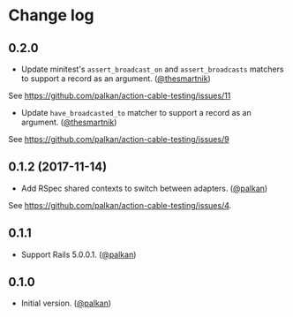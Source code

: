 # Change log

## 0.2.0

- Update minitest's `assert_broadcast_on` and `assert_broadcasts` matchers to support a record as an argument. ([@thesmartnik][])

See https://github.com/palkan/action-cable-testing/issues/11

- Update `have_broadcasted_to` matcher to support a record as an argument. ([@thesmartnik][])

See https://github.com/palkan/action-cable-testing/issues/9

## 0.1.2 (2017-11-14)

- Add RSpec shared contexts to switch between adapters. ([@palkan][])

See https://github.com/palkan/action-cable-testing/issues/4.

## 0.1.1

- Support Rails 5.0.0.1. ([@palkan][])

## 0.1.0

- Initial version. ([@palkan][])

[@palkan]: https://github.com/palkan
[@thesmartnik]: https://github.com/thesmartnik
